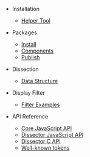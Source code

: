 - Installation
  - [Helper Tool](helper-tool.md)

- Packages
  - [Install](install-packages.md)
  - [Components](components.md)
  - [Publish](publish-packages.md)

- Dissection
  - [Data Structure](data-structure.md)

- Display Filter
  - [Filter Examples](filter-examples.md)

- API Reference
  - [Core JavaScript API](core-api-js.md)
  - [Dissector JavaScript API](diss-api-js.md)
  - [Dissector C API](diss-api-c.md)
  - [Well-known tokens](well-known-tokens.md)
